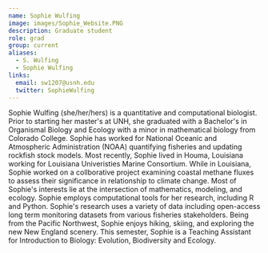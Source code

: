 ```yaml
---
name: Sophie Wulfing
image: images/Sophie_Website.PNG
description: Graduate student
role: grad
group: current
aliases:
  - S. Wulfing
  - Sophie Wulfing
links:
  email: sw1207@usnh.edu
  twitter: SophieWulfing
---
```


Sophie Wulfing (she/her/hers) is a quantitative and computational biologist. Prior to starting her master's at UNH, she graduated with a Bachelor's in Organismal Biology and Ecology with a minor in mathematical biology from Colorado College. Sophie has worked for National Oceanic and Atmospheric Administration (NOAA) quantifying fisheries and updating rockfish stock models. Most recently, Sophie lived in Houma, Louisiana working for Louisiana Univeristies Marine Consortium. While in Louisiana, Sophie worked on a collborative project examining coastal methane fluxes to assess their significance in relationship to climate change. Most of Sophie's interests lie at the intersection of mathematics, modeling, and ecology. Sophie employs computational tools for her research, including R and Python. Sophie's research uses a variety of data including open-access long term monitoring datasets from various fisheries stakeholders. Being from the Pacific Northwest, Sophie enjoys hiking, skiing, and exploring the new New England scenery. This semester, Sophie is a Teaching Assistant for Introduction to Biology: Evolution, Biodiversity and Ecology.
